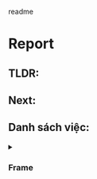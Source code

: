 readme
# Report
## TLDR:

## Next:
## Danh sách việc:
<details>
  <summary><h3>Frame</h3></summary>
  <details>
  <summary> &#10003; Frame chính</summary>
  [Thông số của khung](https://dronenodes.com/drone-frame-racing-freestyle/)
- Kích thước khung: 5 inch (vì được sử dụng rộng rãi và phù hợp cho nhiều mục đích khác nhau.
- Chất liệu: Carbon (Nhẹ và cứng)
- Số cánh: 4 cánh (Số cánh chẵn để dễ cân bằng. 4 là số cánh tối thiểu)
- Layout: Hybrid X (Kết hợp giữa layout H và X. Thân dài hơn -> Chứa được nhiều thiết bị hơn.
 
→ Bộ khung sử dụng là One Source V3

  </details>
  
</details>



